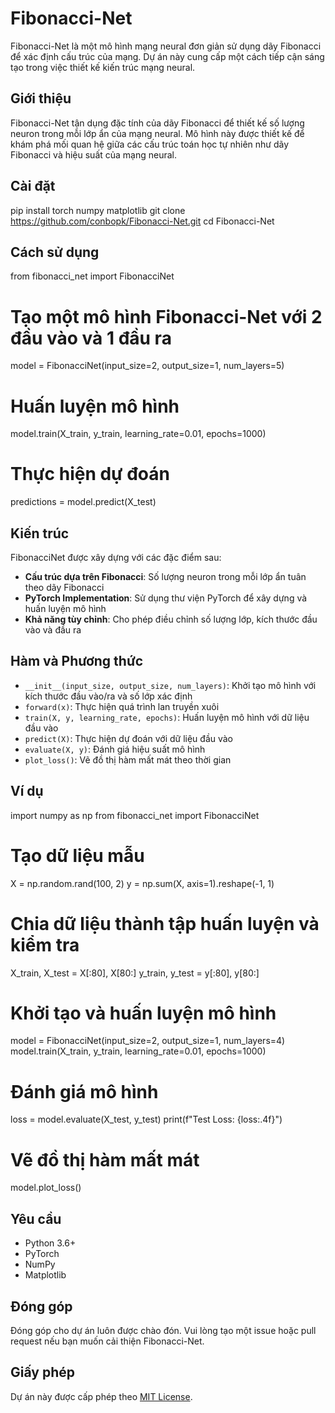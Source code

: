 # Fibonacci-Net

Fibonacci-Net là một mô hình mạng neural đơn giản sử dụng dãy Fibonacci để xác định cấu trúc của mạng. Dự án này cung cấp một cách tiếp cận sáng tạo trong việc thiết kế kiến trúc mạng neural.

## Giới thiệu

Fibonacci-Net tận dụng đặc tính của dãy Fibonacci để thiết kế số lượng neuron trong mỗi lớp ẩn của mạng neural. Mô hình này được thiết kế để khám phá mối quan hệ giữa các cấu trúc toán học tự nhiên như dãy Fibonacci và hiệu suất của mạng neural.

## Cài đặt

pip install torch numpy matplotlib
git clone https://github.com/conbopk/Fibonacci-Net.git
cd Fibonacci-Net

## Cách sử dụng

from fibonacci_net import FibonacciNet

# Tạo một mô hình Fibonacci-Net với 2 đầu vào và 1 đầu ra
model = FibonacciNet(input_size=2, output_size=1, num_layers=5)

# Huấn luyện mô hình
model.train(X_train, y_train, learning_rate=0.01, epochs=1000)

# Thực hiện dự đoán
predictions = model.predict(X_test)

## Kiến trúc

FibonacciNet được xây dựng với các đặc điểm sau:

- **Cấu trúc dựa trên Fibonacci**: Số lượng neuron trong mỗi lớp ẩn tuân theo dãy Fibonacci
- **PyTorch Implementation**: Sử dụng thư viện PyTorch để xây dựng và huấn luyện mô hình
- **Khả năng tùy chỉnh**: Cho phép điều chỉnh số lượng lớp, kích thước đầu vào và đầu ra

## Hàm và Phương thức

- `__init__(input_size, output_size, num_layers)`: Khởi tạo mô hình với kích thước đầu vào/ra và số lớp xác định
- `forward(x)`: Thực hiện quá trình lan truyền xuôi
- `train(X, y, learning_rate, epochs)`: Huấn luyện mô hình với dữ liệu đầu vào
- `predict(X)`: Thực hiện dự đoán với dữ liệu đầu vào
- `evaluate(X, y)`: Đánh giá hiệu suất mô hình
- `plot_loss()`: Vẽ đồ thị hàm mất mát theo thời gian

## Ví dụ

import numpy as np
from fibonacci_net import FibonacciNet

# Tạo dữ liệu mẫu
X = np.random.rand(100, 2)
y = np.sum(X, axis=1).reshape(-1, 1)

# Chia dữ liệu thành tập huấn luyện và kiểm tra
X_train, X_test = X[:80], X[80:]
y_train, y_test = y[:80], y[80:]

# Khởi tạo và huấn luyện mô hình
model = FibonacciNet(input_size=2, output_size=1, num_layers=4)
model.train(X_train, y_train, learning_rate=0.01, epochs=1000)

# Đánh giá mô hình
loss = model.evaluate(X_test, y_test)
print(f"Test Loss: {loss:.4f}")

# Vẽ đồ thị hàm mất mát
model.plot_loss()

## Yêu cầu

- Python 3.6+
- PyTorch
- NumPy
- Matplotlib

## Đóng góp

Đóng góp cho dự án luôn được chào đón. Vui lòng tạo một issue hoặc pull request nếu bạn muốn cải thiện Fibonacci-Net.

## Giấy phép

Dự án này được cấp phép theo [MIT License](LICENSE).
